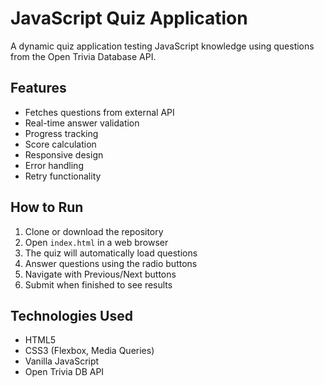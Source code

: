 # JavaScript Quiz Application

A dynamic quiz application testing JavaScript knowledge using questions from the Open Trivia Database API.

## Features

- Fetches questions from external API
- Real-time answer validation
- Progress tracking
- Score calculation
- Responsive design
- Error handling
- Retry functionality

## How to Run

1. Clone or download the repository
2. Open `index.html` in a web browser
3. The quiz will automatically load questions
4. Answer questions using the radio buttons
5. Navigate with Previous/Next buttons
6. Submit when finished to see results

## Technologies Used

- HTML5
- CSS3 (Flexbox, Media Queries)
- Vanilla JavaScript
- Open Trivia DB API
